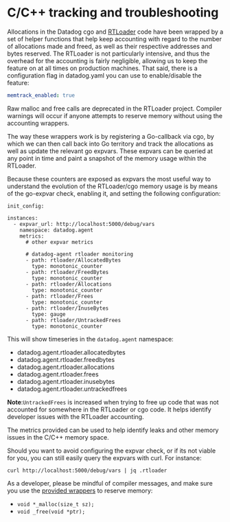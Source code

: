 # C/C++ tracking and troubleshooting

Allocations in the Datadog cgo and [RTLoader](https://github.com/DataDog/datadog-agent/blob/main/rtloader/common/rtloader_mem.h) code have been wrapped by a set of helper
functions that help keep accounting with regard to the number of allocations
made and freed, as well as their respective addresses and bytes reserved.
The RTLoader is not particularly intensive, and thus the overhead for the
accounting is fairly negligible, allowing us to keep the feature on
at all times on production machines. That said, there is a configuration flag
in datadog.yaml you can use to enable/disable the feature:

```yaml
memtrack_enabled: true
```

Raw malloc and free calls are deprecated in the RTLoader project. Compiler warnings
will occur if anyone attempts to reserve memory without using the accounting wrappers.

The way these wrappers work is by registering a Go-callback via cgo, by which
we can then call back into Go territory and track the allocations as well as update
the relevant go expvars. These expvars can be queried at any point in time and
paint a snapshot of the memory usage within the RTLoader.

Because these counters are exposed as expvars the most useful way to understand
the evolution of the RTLoader/cgo memory usage is by means of the go-expvar check,
enabling it, and setting the following configuration:

```
init_config:

instances:
  - expvar_url: http://localhost:5000/debug/vars
    namespace: datadog.agent
    metrics:
      # other expvar metrics

      # datadog-agent rtloader monitoring
      - path: rtloader/AllocatedBytes
        type: monotonic_counter
      - path: rtloader/FreedBytes
        type: monotonic_counter
      - path: rtloader/Allocations
        type: monotonic_counter
      - path: rtloader/Frees
        type: monotonic_counter
      - path: rtloader/InuseBytes
        type: gauge
      - path: rtloader/UntrackedFrees
        type: monotonic_counter
```

This will show timeseries in the `datadog.agent` namespace:
- datadog.agent.rtloader.allocatedbytes
- datadog.agent.rtloader.freedbytes
- datadog.agent.rtloader.allocations
- datadog.agent.rtloader.frees
- datadog.agent.rtloader.inusebytes
- datadog.agent.rtloader.untrackedfrees

**Note**:`UntrackedFrees` is increased when trying to free up code that was not accounted
for somewhere in the RTLoader or cgo code. It helps identify developer issues with the RTLoader
accounting.

The metrics provided can be used to help identify leaks and other memory issues in the C/C++ memory space.

Should you want to avoid configuring the expvar check, or if its not viable
for you, you can still easily query the expvars with curl. For instance:

```
curl http://localhost:5000/debug/vars | jq .rtloader
```

As a developer, please be mindful of compiler messages, and make sure you use
the [provided wrappers]() to reserve memory:
- `void *_malloc(size_t sz);`
- `void _free(void *ptr);`
